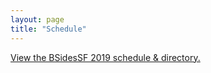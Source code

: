 ```yaml
---
layout: page
title: "Schedule"
---
```


<a id="sched-embed" href="https://bsidessf2019.sched.com/">View the BSidesSF 2019 schedule &amp; directory.</a>
<script type="text/javascript" src="https://bsidessf2019.sched.com/js/embed.js"></script>
